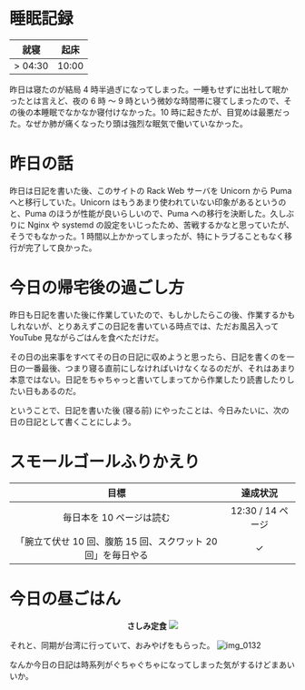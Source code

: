 # 睡眠記録
| 就寝 | 起床 |
|:---:|:---:|
| > 04:30 | 10:00 |

昨日は寝たのが結局 4 時半過ぎになってしまった。一睡もせずに出社して眠かったとは言えど、夜の 6 時 〜 9 時という微妙な時間帯に寝てしまったので、その後の本睡眠でなかなか寝付けなかった。10 時に起きたが、目覚めは最悪だった。なぜか肺が痛くなったり頭は強烈な眠気で働いていなかった。

# 昨日の話
昨日は日記を書いた後、このサイトの Rack Web サーバを Unicorn から Puma へと移行していた。Unicorn はもうあまり使われていない印象があるというのと、Puma のほうが性能が良いらしいので、Puma への移行を決断した。久しぶりに Nginx や systemd の設定をいじったため、苦戦するかなと思っていたが、そうでもなかった。1 時間以上かかってしまったが、特にトラブることもなく移行が完了して良かった。

# 今日の帰宅後の過ごし方
昨日も日記を書いた後に作業していたので、もしかしたらこの後、作業するかもしれないが、とりあえずこの日記を書いている時点では、ただお風呂入って YouTube 見ながらごはんを食べただけだ。

その日の出来事をすべてその日の日記に収めようと思ったら、日記を書くのを一日の一番最後、つまり寝る直前にしなければいけなくなるのだが、それはあまり本意ではない。日記をちゃちゃっと書いてしまってから作業したり読書したりしたい日もあるのだ。

ということで、日記を書いた後 (寝る前) にやったことは、今日みたいに、次の日の日記として書くことにしよう。

# スモールゴールふりかえり
| 目標 | 達成状況 |
|:---:|:---:|
| 毎日本を 10 ページは読む | 12:30 / 14 ページ |
| 「腕立て伏せ 10 回、腹筋 15 回、スクワット 20 回」を毎日やる | ✓ |

# 今日の昼ごはん
<div align="center">
<strong>さしみ定食</strong>
<img src="/images/2018/09/img_0131.jpg">
</div>

それと、同期が台湾に行っていて、おみやげをもらった。
![img_0132](/images/2018/09/img_0132.jpg)

なんか今日の日記は時系列がぐちゃぐちゃになってしまった気がするけどまあいいか。
